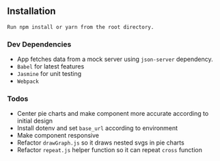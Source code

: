 ## Installation
```
Run npm install or yarn from the root directory.
```
### Dev Dependencies
- App fetches data from a mock server using `json-server` dependency.
- `Babel` for latest features
- `Jasmine` for unit testing
- `Webpack`

### Todos
- Center pie charts and make component more accurate according to initial design
- Install dotenv and set `base_url` according to environment
- Make component responsive
- Refactor `drawGraph.js` so it draws nested svgs in pie charts
- Refactor `repeat.js` helper function so it can repeat `cross` function